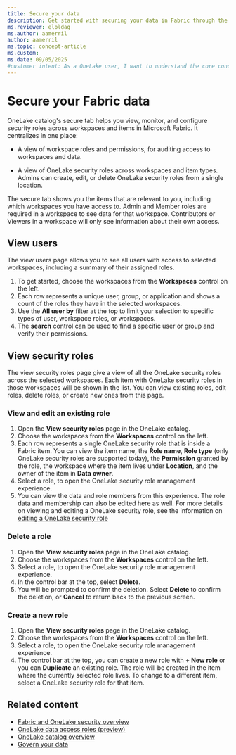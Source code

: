 ```yaml
---
title: Secure your data
description: Get started with securing your data in Fabric through the secure tab in the OneLake catalog.
ms.reviewer: eloldag
ms.author: aamerril
author: aamerril
ms.topic: concept-article
ms.custom:
ms.date: 09/05/2025
#customer intent: As a OneLake user, I want to understand the core concepts and capabilities of data security in OneLake so that I can use them to protect my data stored and accessed in OneLake.
---
```


# Secure your Fabric data

OneLake catalog's secure tab helps you view, monitor, and configure security roles across workspaces and items in Microsoft Fabric. It centralizes in one place:

- A view of workspace roles and permissions, for auditing access to workspaces and data.

- A view of OneLake security roles across workspaces and item types. Admins can create, edit, or delete OneLake security roles from a single location.

The secure tab shows you the items that are relevant to you, including which workspaces you have access to. Admin and Member roles are required in a workspace to see data for that workspace. Contributors or Viewers in a workspace will only see information about their own access.

## View users

The view users page allows you to see all users with access to selected workspaces, including a summary of their assigned roles.

1. To get started, choose the workspaces from the **Workspaces** control on the left.
2. Each row represents a unique user, group, or application and shows a count of the roles they have in the selected workspaces.
3. Use the **All user by** filter at the top to limit your selection to specific types of user, workspace roles, or workspaces.
4. The **search** control can be used to find a specific user or group and verify their permissions.

## View security roles

The view security roles page give a view of all the OneLake security roles across the selected workspaces. Each item with OneLake security roles in those workspaces will be shown in the list. You can view existing roles, edit roles, delete roles, or create new ones from this page.

### View and edit an existing role

1. Open the **View security roles** page in the OneLake catalog.
2. Choose the workspaces from the **Workspaces** control on the left.
3. Each row represents a single OneLake security role that is inside a Fabric item. You can view the item name, the **Role name**, **Role type** (only OneLake security roles are supported today), the **Permission** granted by the role, the workspace where the item lives under **Location**, and the owner of the item in **Data owner**.
4. Select a role, to open the OneLake security role management experience.
5. You can view the data and role members from this experience. The role data and membership can also be edited here as well. For more details on viewing and editing a OneLake security role, see the information on [editing a OneLake security role](../onelake/security/get-started-onelake-security.md#edit-a-role)

### Delete a role

1. Open the **View security roles** page in the OneLake catalog.
2. Choose the workspaces from the **Workspaces** control on the left.
3. Select a role, to open the OneLake security role management experience.
4. In the control bar at the top, select **Delete**.
5. You will be prompted to confirm the deletion. Select **Delete** to confirm the deletion, or **Cancel** to return back to the previous screen.

### Create a new role

1. Open the **View security roles** page in the OneLake catalog.
2. Choose the workspaces from the **Workspaces** control on the left.
3. Select a role, to open the OneLake security role management experience.
4. The control bar at the top, you can create a new role with **+ New role** or you can **Duplicate** an existing role. The role will be created in the item where the currently selected role lives. To change to a different item, select a OneLake security role for that item.

## Related content

- [Fabric and OneLake security overview](./fabric-onelake-security.md)
- [OneLake data access roles (preview)](./get-started-onelake-security.md)
- [OneLake catalog overview](./onelake-catalog-overview.md)
- [Govern your data](./onelake-catalog-govern.md)